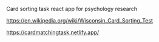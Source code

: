Card sorting task react app for psychology research

https://en.wikipedia.org/wiki/Wisconsin_Card_Sorting_Test

https://cardmatchingtask.netlify.app/